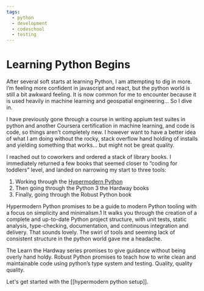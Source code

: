 ```yaml
---
tags:
  - python
  - development
  - codeschool
  - testing
---
```



# Learning Python Begins
After several soft starts at learning Python, I am attempting to dig in more. I’m feeling more confident in javascript and react, but the python world is still a bit awkward feeling. It is now common for me to encounter because it is used heavily in machine learning and geospatial engineering... So I dive in.

I have previously gone through a course in writing appium test suites in python and another Coursera certification in machine learning, and code is code, so things aren’t completely new. I however want to have a better idea of what I am doing without the rocky, stack overflow hand holding of installs and yielding something that works... but might not be great quality.

I reached out to coworkers and ordered a stack of library books. I immediately returned a few books that seemed closer to “coding for toddlers” level, and landed on narrowing my start to three tools:
1. Working through the [Hypermodern Python](https://cjolowicz.github.io/posts/hypermodern-python-01-setup/)
2. Then going through the Python 3 the Hardway books
3. Finally, going through the Robust Python book

Hypermodern Python promises to be a guide to modern Python tooling with a focus on simplicity and minimalism.1 It walks you through the creation of a complete and up-to-date Python project structure, with unit tests, static analysis, type-checking, documentation, and continuous integration and delivery. That sounds lovely. The swirl of tools and seeming lack of consistent structure in the python world gave me a headache.

The Learn the Hardway series promises to give guidance without being overly hand holdy.  Robust Python promises to teach how to write clean and maintainable code using python’s type system and testing.  Quality, quality quality.

Let's get started with the [[hypermodern python setup]].